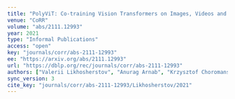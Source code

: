 ```yaml
---
title: "PolyViT: Co-training Vision Transformers on Images, Videos and Audio."
venue: "CoRR"
volume: "abs/2111.12993"
year: 2021
type: "Informal Publications"
access: "open"
key: "journals/corr/abs-2111-12993"
ee: "https://arxiv.org/abs/2111.12993"
url: "https://dblp.org/rec/journals/corr/abs-2111-12993"
authors: ["Valerii Likhosherstov", "Anurag Arnab", "Krzysztof Choromanski", "Mario Lucic", "Yi Tay", "Adrian Weller", "Mostafa Dehghani"]
sync_version: 3
cite_key: "journals/corr/abs-2111-12993/Likhosherstov/2021"
---
```


